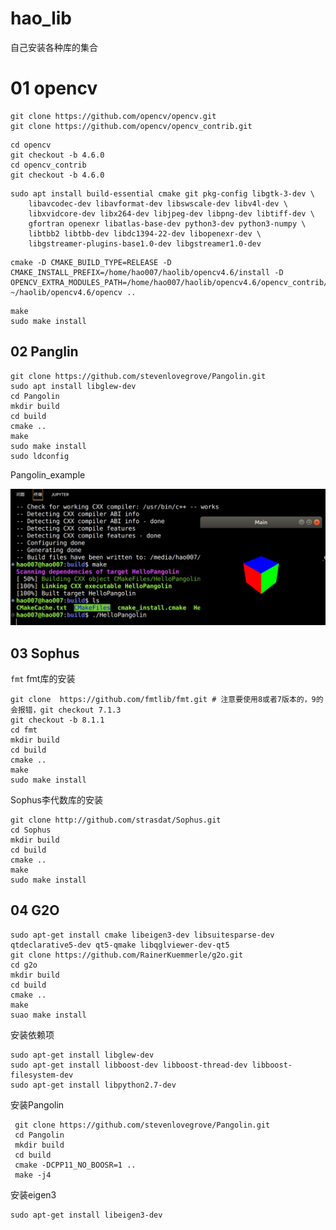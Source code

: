 <!--
 * @Author: zhanghao
 * @Date: 2022-08-30 21:02:27
<<<<<<< HEAD
 * @LastEditTime: 2022-12-18 21:34:47
=======
 * @LastEditTime: 2022-12-02 23:13:03
>>>>>>> 8df96319a45b689d0a43c3a057ca13ed131259a8
 * @FilePath: /hao_lib/README.md
 * @Description: 安装各种库的集合
-->
# hao_lib
自己安装各种库的集合
# 01 opencv
```
git clone https://github.com/opencv/opencv.git
git clone https://github.com/opencv/opencv_contrib.git
```
```
cd opencv
git checkout -b 4.6.0
cd opencv_contrib
git checkout -b 4.6.0  
```
```
sudo apt install build-essential cmake git pkg-config libgtk-3-dev \
    libavcodec-dev libavformat-dev libswscale-dev libv4l-dev \
    libxvidcore-dev libx264-dev libjpeg-dev libpng-dev libtiff-dev \
    gfortran openexr libatlas-base-dev python3-dev python3-numpy \
    libtbb2 libtbb-dev libdc1394-22-dev libopenexr-dev \
    libgstreamer-plugins-base1.0-dev libgstreamer1.0-dev
```
```
cmake -D CMAKE_BUILD_TYPE=RELEASE -D CMAKE_INSTALL_PREFIX=/home/hao007/haolib/opencv4.6/install -D OPENCV_EXTRA_MODULES_PATH=/home/hao007/haolib/opencv4.6/opencv_contrib/modules ~/haolib/opencv4.6/opencv ..
```

```
make
sudo make install
```
## 02 Panglin
```
git clone https://github.com/stevenlovegrove/Pangolin.git
sudo apt install libglew-dev
cd Pangolin
mkdir build
cd build
cmake ..
make
sudo make install
sudo ldconfig
```

Pangolin_example

<img src="README.assets/image-20221202231335963.png" alt="image-20221202231335963" style="zoom:50%;" />





## 03 Sophus

`fmt`
fmt库的安装
```
git clone  https://github.com/fmtlib/fmt.git # 注意要使用8或者7版本的，9的会报错，git checkout 7.1.3
git checkout -b 8.1.1
cd fmt
mkdir build
cd build 
cmake ..
make
sudo make install
```
Sophus李代数库的安装
```
git clone http://github.com/strasdat/Sophus.git
cd Sophus
mkdir build
cd build 
cmake ..
make
sudo make install
```

## 04 G2O
```
sudo apt-get install cmake libeigen3-dev libsuitesparse-dev qtdeclarative5-dev qt5-qmake libqglviewer-dev-qt5
git clone https://github.com/RainerKuemmerle/g2o.git
cd g2o
mkdir build
cd build
cmake ..
make
suao make install
```






安装依赖项
```
sudo apt-get install libglew-dev
sudo apt-get install libboost-dev libboost-thread-dev libboost-filesystem-dev
sudo apt-get install libpython2.7-dev
```
安装Pangolin

```
 git clone https://github.com/stevenlovegrove/Pangolin.git
 cd Pangolin
 mkdir build 
 cd build 
 cmake -DCPP11_NO_BOOSR=1 .. 
 make -j4
```

安装eigen3

```
sudo apt-get install libeigen3-dev
```


